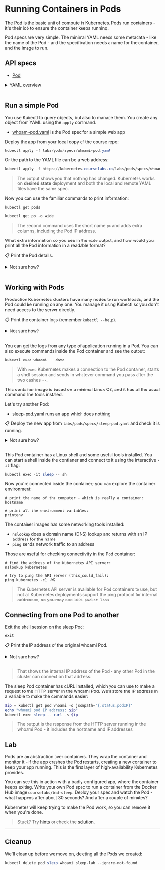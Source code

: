 # Running Containers in Pods

The [Pod](https://kubernetes.io/docs/concepts/workloads/pods/) is the basic unit of compute in Kubernetes. Pods run containers - it's their job to ensure the container keeps running.

Pod specs are very simple. The minimal YAML needs some metadata - like the name of the Pod - and the specification needs a name for the container, and the image to run.


## API specs

- [Pod](https://kubernetes.io/docs/reference/kubernetes-api/workload-resources/pod-v1/)

<details>
  <summary>YAML overview</summary>

This is as simple as it gets for a Pod:

```
apiVersion: v1
kind: Pod
metadata:
  name: whoami
spec:
  containers:
    - name: app
      image: sixeyed/whoami:21.04
```

Every Kubernetes resource requires these four fields:

* `apiVersion` - resource specifications are versioned to support backwards compatibility
* `kind` - the type of the object
* `metadata` - collection of additional object data
  * `name` - the name of the object

The format of the `spec` field is different for every object type. For Pods, this is the minimum you need:

* `containers`- list of containers to run in the Pod (at least one)
  * `name` - the name of the container
  * `image` - the Docker image to run

> Indentation is important in YAML - object fields are nested with spaces. 

</details><br/>

## Run a simple Pod

You use Kubectl to query objects, but also to manage them. You create any object from YAML using the `apply` command.

- [whoami-pod.yaml](specs/whoami-pod.yaml) is the Pod spec for a simple web app

Deploy the app from your local copy of the course repo:

```powershell
kubectl apply -f labs/pods/specs/whoami-pod.yaml
```

Or the path to the YAML file can be a web address:

```powershell
kubectl apply -f https://kubernetes.courselabs.co/labs/pods/specs/whoami-pod.yaml
```

> The output shows you that nothing has changed. Kubernetes works on **desired state** deployment and both the local and remote YAML files have the same spec.

Now you can use the familiar commands to print information:

```powershell
kubectl get pods

kubectl get po -o wide
```

> The second command uses the short name `po` and adds extra columns, including the Pod IP address.

What extra information do you see in the `wide` output, and how would you print all the Pod information in a readable format?

📋 Print the Pod details.

<details>
  <summary>Not sure how? </summary>

The wide output for Pods shows additional columns for the IP address of the Pod, and the node it is running on. You can see that and more if you `describe` the Pod:

```powershell
# the get and describe commands work for all resources:
kubectl describe pod whoami
```
</details><br/>

## Working with Pods

Production Kubernetes clusters have many nodes to run workloads, and the Pod could be running on any one. You manage it using Kubectl so you don't need access to the server directly.

📋 Print the container logs (remember `kubectl --help`).

<details>
  <summary>Not sure how?</summary>

```powershell
kubectl logs whoami
```
</details><br/>

You can get the logs from any type of application running in a Pod. You can also execute commands inside the Pod container and see the output:

```powershell
kubectl exec whoami -- date
```

> With `exec` Kubernetes makes a connection to the Pod container, starts a shell session and sends in whatever command you pass after the two dashes `--`. 

This container image is based on a minimal Linux OS, and it has all the usual command line tools instaled.

Let's try another Pod:

- [sleep-pod.yaml](specs/sleep-pod.yaml) runs an app which does nothing

📋 Deploy the new app from `labs/pods/specs/sleep-pod.yaml` and check it is running.

<details>
  <summary>Not sure how?</summary>

```powershell
kubectl apply -f labs/pods/specs/sleep-pod.yaml

kubectl get pods
```
</details><br/>

This Pod container has a Linux shell and some useful tools installed. You can start a shell inside the contianer and connect to it using the interactive `-it` flag:

```powershell
kubectl exec -it sleep -- sh
```

Now you're connected inside the container; you can explore the container environment:

```container
# print the name of the computer - which is really a container:
hostname

# print all the environment variables:
printenv
```

The container images has some networking tools installed:

- `nslookup` does a domain name (DNS) lookup and returns with an IP address for the name
- `ping` sends network traffic to an address

Those are useful for checking connectivity in the Pod container:

```container
# find the address of the Kubernetes API server:
nslookup kubernetes

# try to ping the API server (this_could_fail):
ping kubernetes -c1 -W2
```

> The Kubernetes API server is available for Pod containers to use, but not all Kubernetes deployments support the ping protocol for internal addresses, so you may see `100% packet loss`

## Connecting from one Pod to another

Exit the shell session on the sleep Pod:

```container
exit
```

📋 Print the IP address of the original whoami Pod.

<details>
  <summary>Not sure how?</summary>

Lots of ways to see this, but the wide output is the easiest:

```powershell
kubectl get pods -o wide whoami
```
</details><br/>

> That shows the internal IP address of the Pod - any other Pod in the cluster can connect on that address.

The sleep Pod container has cURL installed, which you can use to make a request to the HTTP server in the whoami Pod. We'll store the IP address in a variable to make the commands easier:

```powershell
$ip = kubectl get pod whoami -o jsonpath='{.status.podIP}'
echo "whoami pod IP address: $ip"
kubectl exec sleep -- curl -s $ip
```

> The output is the response from the HTTP server running in the whoami Pod - it includes the hostname and IP addresses

## Lab

Pods are an abstraction over containers. They wrap the container and monitor it - if the app crashes the Pod restarts, creating a new container to keep your app running. This is the first layer of high-availability Kubernetes provides.

You can see this in action with a badly-configured app, where the container keeps exiting. Write your own Pod spec to run a container from the Docker Hub image `courselabs/bad-sleep`. Deploy your spec and watch the Pod - what happens after about 30 seconds? And after a couple of minutes?

Kubernetes will keep trying to make the Pod work, so you can remove it when you're done.

> Stuck? Try [hints](hints.md) or check the [solution](solution.md).


___
## Cleanup

We'll clean up before we move on, deleting all the Pods we created:

```powershell
kubectl delete pod sleep whoami sleep-lab --ignore-not-found
```